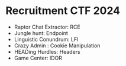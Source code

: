 # Recruitment CTF 2024

<ul>
    <li>Raptor Chat Extractor: RCE</li>
    <li>Jungle hunt: Endpoint</li>
    <li>Linguistic Conundrum: LFI </li>
    <li>Crazy Admin : Cookie Manipulation</li>
    <li>HEADing Hurdles: Headers</li>
    <li>Game Center: IDOR</li>
</ul>
